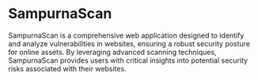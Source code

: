 # SampurnaScan
SampurnaScan is a comprehensive web application designed to identify and analyze vulnerabilities in websites, ensuring a robust security posture for online assets. By leveraging advanced scanning techniques, SampurnaScan provides users with critical insights into potential security risks associated with their websites.
